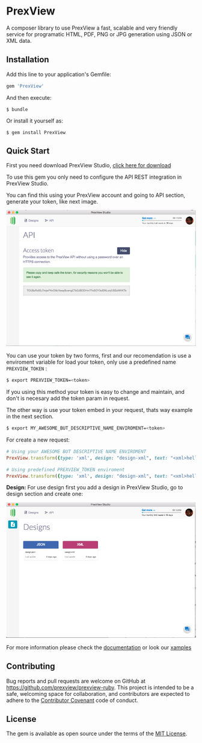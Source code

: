 # PrexView

A composer library to use PrexView a fast, scalable and very friendly service for programatic HTML, PDF, PNG or JPG generation using JSON or XML data.


## Installation

Add this line to your application's Gemfile:

```ruby
gem 'PrexView'
```

And then execute:

    $ bundle

Or install it yourself as:

    $ gem install PrexView

## Quick Start

First you need download PrexView Studio, [click here for download](https://prexview.com/downloads/)

To use this gem you only need to configure the API REST integration in PrexView Studio.

You can find this using your PrexView account and going to API section, generate your token, like next image.

![API token](./img/api.png)

You can use your token by two forms, first and our recomendation is use a enviroment variable for load your token, only use a predefined name `PREXVIEW_TOKEN` :

```bash
$ export PREXVIEW_TOKEN=<token>
```
If you using this method your token is easy to change and maintain, and don't is necesary add the token param in request.

The other way is use your token embed in your request, thats way example in the next section. 

```bash
$ export MY_AWESOME_BUT_DESCRIPTIVE_NAME_ENVIROMENT=<token>
```
For create a new request:

```ruby
# Using your AWESOME BUT DESCRIPTIVE NAME ENVIROMENT
PrexView.transform({type: 'xml', design: "design-xml", text: "<xml>hello world</xml>", token: "#{ENV['MY_AWESOME_BUT_DESCRIPTIVE_NAME_ENVIROMENT']}" })
```

```ruby
# Using predefined PREXVIEW_TOKEN enviroment
PrexView.transform({type: 'xml', design: "design-xml", text: "<xml>hello world</xml>"})
```

**Design:** For use design first you add a design in PrexView Studio, go to design section and create one:

![Design](./img/design.png)

For more information please check the [documentation](https://prexview.com/docs/) or look our [xamples](/xamples/)


## Contributing

Bug reports and pull requests are welcome on GitHub at https://github.com/prexview/prexview-ruby. This project is intended to be a safe, welcoming space for collaboration, and contributors are expected to adhere to the [Contributor Covenant](http://contributor-covenant.org) code of conduct.

## License

The gem is available as open source under the terms of the [MIT License](http://opensource.org/licenses/MIT).

